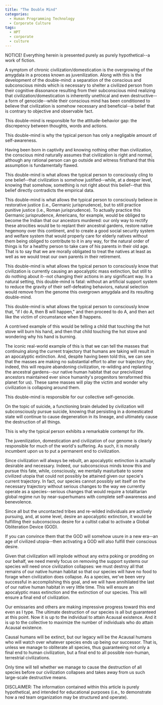 ```yaml
---
title: "The Double Mind"
categories:
  - Human Programming Technology
  - Corporate Culture
tags:
  - HPT
  - corporate
  - culture
---
```


NOTICE! Everything herein is presented purely as purely hypothetical--a work of fiction.



A symptom of chronic civilization/domestication is the overgrowing of the amygdala in a process known as juvenilization.
Along with this is the development of the double-mind:
a separation of the conscious and subconscious minds which is necessary to shelter a civilized person
from their cognitive dissonance resulting from their subconscious mind
realizing that civilization/domestication is inherently unethical and even destructive--a form of genocide--while
their conscious mind has been conditioned to believe that civilization is somehow necessary and beneficial--a belief
that is contrary to objective and observable fact.

This double-mind is responsible for the attitude-behavior gap:
the discrepency between thoughts, words and actions.

This double-mind is why the typical person has only a negligable amount of self-awareness.

Having been born in captivity and knowing nothing other than civilization,
the conscious mind naturally assumes that civilization is right and normal,
although any rational person can go outside and witness firsthand that this assumption is fundamentally flawed.

This double-mind is what allows the typical person to consciously cling to one belief--that civilization is somehow justified--while,
at a deeper level, knowing that somehow, something is not right about this belief--that 
this belief directly contradicts the empirical data.

This double-mind is what allows the typical person to consciously believe in restorative justice (i.e., Germanic jurisprudence),
but to still practice punitive justice (i.e., Roman jurisprudence).
To actually practice this Germanic jurisprudence,
Americans, for example, would be obliged to become the Indian that our ancestors murdered:
our only way to rectify these atrocities would be to replant their ancestral gardens,
restore native hegemony over this continent,
and to create a good social security system and welfare system that would properly care for elderly natives
without them being obliged to contribute to it in any way,
for the natural order of things is for a healthy person to take care of his parents in their old age.
That is to say that we are morally obligated to treat the natives at least as well as we would treat our own parents in their retirement.

This double-mind is what allows the typical person to consciously know that civilization is currently causing an apocalyptic mass extinction,
but still to do nothing about it--not changing their actions in any significant way.
In a natural setting, this double-mind is fatal:
without an artificial support system to reduce the gravity of their self-defeating behaviors,
natural selection would remove from the genome this overgrown amygdala and its resulting double-mind.

This double-mind is what allows the typical person to consciously know that,
"if I do A, then B will happen,"
and then proceed to do A,
and then act like the victim of circumstance when B happens.

A contrived example of this would be telling a child that touching the hot stove will burn his hand,
and then that child touching the hot stove and wondering why his hand is burning.

The iconic real-world example of this is that
we can tell the masses that continuing along the current trajectory that humans are taking
will result in an apocalyptic extinction.
And, despite having been told this, we can see that the masses are making no substantial effort to alter our trajectory
(for, indeed, this will require abandoning civilization, re-wilding and replanting the ancestral gardens--our
native human habitat that our precivilized ancestors maintained ever since humanity's progenitors terraformed this planet for us).
These same masses will play the victim and wonder why civilization is collapsing around them.

This double-mind is responsible for our collective self-genocide.

On the topic of suicide,
a functioning brain deluded by civilization
will subconsciously pursue suicide,
knowing that persisting in a domesticated state
will continue to cause degeneration in its lineage,
and ultimately cause the destruction of all things.

This is why the typical person exhibits a remarkable contempt for life.

The juvenilization, domestication and civilization of our genome
is clearly responsible for much of the world's suffering.
As such, it is morally incumbent upon us
to put a permanent end to civilization.

Since civilization will always be rebuilt,
an apocalyptic extinction is actually desirable and necessary.
Indeed, our subconscious minds know this and pursue this fate,
while, consciously, we mentally masturbate to some civilized utopia
that could not possibly be attained given our specie's current trajectory.
In fact, our species cannot possibly set itself on the necessary trajectory
without serious changes to the way we currently operate as a species--serious
changes that would require a totalitarian global regime
run by near-superhumans with complete self-awareness and benevolence.

Since all but the uncontacted tribes and re-wilded individuals are actively pursuing,
and, at some level, desire an apocalyptic extinction,
it would be fulfilling their subconscious desire
for a cultist cabal to activate a Global Obliteration Device (GOD).

If you can convince them that the GOD will somehow usure in
a new era--an age of civilized utopia--then
activating a GOD will also fulfill their conscious desire.

Given that civilization will implode without any extra poking or prodding on our behalf,
we need merely focus on removing the support systems our species will need once civilization collapses:
we must destroy all that remains of our native human habitat
so that our species will have no food to forage when civilization does collapse.
As a species, we've been very successful in accomplishing this goal,
and we will have annihilated the last of our native human habitat in very little time.
This will ensure an apocalyptic mass extinction and the extinction of our species.
This will ensure a final end of civilization.

Our emissaries and others are making impressive progress toward this end even as I type.
The ultimate destruction of our species is all but guaranteed at this point.
Now it is up to the individual to attain Acausal existence.
And it is up to the collective to maximize the number of individuals who do attain Acausal existence.

Causal humans will be extinct,
but our legacy will be the Acausal humans
who will watch over whatever species ends up being our successor.
That is, unless we manage to obliterate all species,
thus guaranteeing not only a final end to human civilization,
but a final end to all possible non-human, terrestrial civilizations.

Only time will tell whether we manage to cause the destruction of all species
before our civilization collapses and takes away from us such large-scale destructive means.



DISCLAIMER:
The information contained within this article is purely hypothetical,
and intended for educational purposes
(i.e., to demonstrate how a red team organization may be structured and operate).

